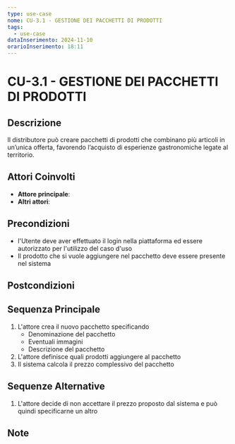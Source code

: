 ```yaml
---
type: use-case
nome: CU-3.1 - GESTIONE DEI PACCHETTI DI PRODOTTI
tags:
  - use-case
dataInserimento: 2024-11-10
orarioInserimento: 18:11
---
```

# CU-3.1 - GESTIONE DEI PACCHETTI DI PRODOTTI

## Descrizione
Il distributore può creare pacchetti di prodotti che combinano più articoli in un’unica offerta, favorendo l’acquisto di esperienze gastronomiche legate al territorio.

## Attori Coinvolti
- **Attore principale**:
- **Altri attori**: 

## Precondizioni
- l'Utente deve aver effettuato il login nella piattaforma ed essere autorizzato per l'utilizzo del caso d'uso
- Il prodotto che si vuole aggiungere nel pacchetto deve essere presente nel sistema 
## Postcondizioni

## Sequenza Principale
1) L'attore crea il nuovo pacchetto specificando
	- Denominazione del pacchetto
	- Eventuali immagini
	- Descrizione del pacchetto
2) L'attore definisce quali prodotti aggiungere al pacchetto
3) Il sistema calcola il prezzo complessivo del pacchetto
## Sequenze Alternative
1) L'attore decide di non accettare il prezzo proposto dal sistema e può quindi specificarne un altro
## Note
